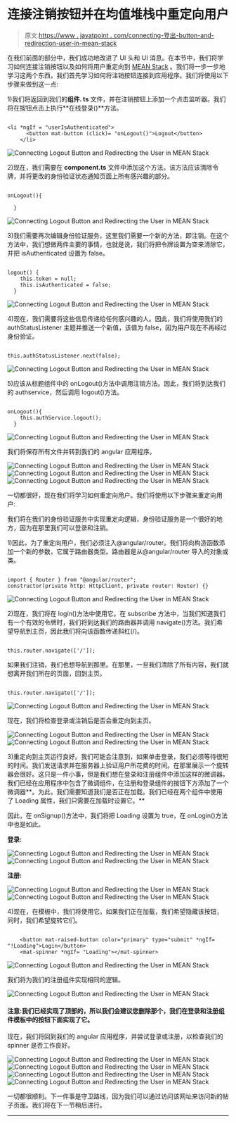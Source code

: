 # 连接注销按钮并在均值堆栈中重定向用户

> 原文:[https://www . javatpoint . com/connecting-登出-button-and-redirection-user-in-mean-stack](https://www.javatpoint.com/connecting-logout-button-and-redirecting-user-in-mean-stack)

在我们前面的部分中，我们成功地改进了 UI 头和 UI 消息。在本节中，我们将学习如何连接注销按钮以及如何将用户重定向到 [MEAN Stack](https://www.javatpoint.com/mean-stack) 。我们将一步一步地学习这两个东西，我们首先学习如何将注销按钮连接到应用程序。我们将使用以下步骤来做到这一点:

1)我们将返回到我们的**组件. ts** 文件，并在注销按钮上添加一个点击监听器。我们将在按钮点击上执行**在线登录()**方法。

```

<li *ngIf = "userIsAuthenticated">
      <button mat-button (click)= "onLogout()">Logout</button>
    </li>

```

![Connecting Logout Button and Redirecting the User in MEAN Stack](../Images/906ecbb4fd010d797ad1b8e11634eda7.png)

2)现在，我们需要在 **component.ts** 文件中添加这个方法。该方法应该清除令牌，并将更改的身份验证状态通知页面上所有感兴趣的部分。

```

onLogout(){

  }

```

![Connecting Logout Button and Redirecting the User in MEAN Stack](../Images/49f1d017fadb78477b393f0925a0a518.png)

3)我们需要再次编辑身份验证服务，这里我们需要一个新的方法，即注销。在这个方法中，我们想做两件主要的事情，也就是说，我们将把令牌设置为空来清除它，并把 isAuthenticated 设置为 false。

```

logout() {
    this.token = null;
    this.isAuthenticated = false;
  }

```

![Connecting Logout Button and Redirecting the User in MEAN Stack](../Images/39305c07a2379060f5b816a842f35c46.png)

4)现在，我们需要将这些信息传递给任何感兴趣的人。因此，我们将使用我们的 authStatusListener 主题并推送一个新值，该值为 false，因为用户现在不再经过身份验证。

```

this.authStatusListener.next(false);

```

![Connecting Logout Button and Redirecting the User in MEAN Stack](../Images/dc9bd9001775750e37dd9b5ffa7758ae.png)

5)应该从标题组件中的 onLogout()方法中调用注销方法。因此，我们将到达我们的 authservice，然后调用 logout()方法。

```

onLogout(){
    this.authService.logout();
  }

```

![Connecting Logout Button and Redirecting the User in MEAN Stack](../Images/4586875c3fa6c744dfd030d8cdbecdd7.png)

我们将保存所有文件并转到我们的 angular 应用程序。

![Connecting Logout Button and Redirecting the User in MEAN Stack](../Images/0b422f7c643da4cb8ea25e22e0fbdacb.png)
![Connecting Logout Button and Redirecting the User in MEAN Stack](../Images/faab407649d96bf86e897cc80cebe36e.png)
![Connecting Logout Button and Redirecting the User in MEAN Stack](../Images/84b8811d85f0e4e9cdce2425fa6e82db.png)

一切都很好，现在我们将学习如何重定向用户。我们将使用以下步骤来重定向用户:

我们将在我们的身份验证服务中实现重定向逻辑，身份验证服务是一个很好的地方，因为在那里我们可以登录和注销。

1)因此，为了重定向用户，我们必须注入@angular/router。我们将向构造函数添加一个新的参数，它属于路由器类型。路由器是从@angular/router 导入的对象或类。

```

import { Router } from "@angular/router";
constructor(private http: HttpClient, private router: Router) {}

```

![Connecting Logout Button and Redirecting the User in MEAN Stack](../Images/3f948349fd845050ac98a2a9fc7aba8f.png)

2)现在，我们将在 login()方法中使用它。在 subscribe 方法中，当我们知道我们有一个有效的令牌时，我们将到达我们的路由器并调用 navigate()方法。我们希望导航到主页，因此我们将向该函数传递斜杠(/)。

```

this.router.navigate(['/']);

```

如果我们注销，我们也想导航到那里。在那里，一旦我们清除了所有内容，我们就想离开我们所在的页面，回到主页。

```

this.router.navigate(['/']); 

```

![Connecting Logout Button and Redirecting the User in MEAN Stack](../Images/eb3a523925aae32f7fccaa48c1721d6e.png)

现在，我们将检查登录或注销后是否会重定向到主页。

![Connecting Logout Button and Redirecting the User in MEAN Stack](../Images/1466289e9827bef5ae54a91b2e2543f5.png)
![Connecting Logout Button and Redirecting the User in MEAN Stack](../Images/322074264d76a1ac7ef316d9d352b512.png)

3)重定向到主页运行良好。我们可能会注意到，如果单击登录，我们必须等待很短的时间。我们发送请求并在服务器上验证用户所花费的时间。在那里展示一个旋转器会很好。这只是一件小事，但是我们想在登录和注册组件中添加这样的微调器。我们已经在应用程序中包含了微调组件，在注册和登录组件的按钮下方添加了一个微调器**。为此，我们需要知道我们是否正在加载。我们已经在两个组件中使用了 Loading 属性，我们只需要在加载时设置它。**

因此，在 onSignup()方法中，我们将把 Loading 设置为 true，在 onLogin()方法中也是如此。

**登录:**

![Connecting Logout Button and Redirecting the User in MEAN Stack](../Images/774c39309e9fe689b526708d0b35938b.png)
![Connecting Logout Button and Redirecting the User in MEAN Stack](../Images/0afe800cfae82f0afa93c00a804d58ee.png)

**注册:**

![Connecting Logout Button and Redirecting the User in MEAN Stack](../Images/1c91f60dad538b0bcb40d788e6d2d201.png)
![Connecting Logout Button and Redirecting the User in MEAN Stack](../Images/0b148bbf2492fc9895fbe4b9e9354aa0.png)

4)现在，在模板中，我们将使用它。如果我们正在加载，我们希望隐藏该按钮，同时，我们希望旋转它们。

```

    <button mat-raised-button color="primary" type="submit" *ngIf= "!Loading">Login</button>
    <mat-spinner *ngIf= "Loading"></mat-spinner>

```

![Connecting Logout Button and Redirecting the User in MEAN Stack](../Images/5c6dbd93f63dc0a14ba5aba7a1a41bee.png)

我们将为我们的注册组件实现相同的逻辑。

![Connecting Logout Button and Redirecting the User in MEAN Stack](../Images/b67ed9c32b2fa244c72b06fce6711d4c.png)

#### 注意:我们已经实现了顶部的<mat-spinner>，所以我们会建议您删除那个<mat-spinner>，我们在登录和注册组件模板中的按钮下面实现了它。</mat-spinner></mat-spinner>

现在，我们将回到我们的 angular 应用程序，并尝试登录或注册，以检查我们的 spinner 是否工作良好。

![Connecting Logout Button and Redirecting the User in MEAN Stack](../Images/d44e58ec16d202653d325831b3d6223c.png)
![Connecting Logout Button and Redirecting the User in MEAN Stack](../Images/413ccc54a244c47a1043e93e3533994d.png)
![Connecting Logout Button and Redirecting the User in MEAN Stack](../Images/1e85164d52a7773a33963b0b4c95a7b9.png)
![Connecting Logout Button and Redirecting the User in MEAN Stack](../Images/8bcdfd97cc74a9365194fffd63f930d2.png)

一切都很顺利。下一件事是守卫路线，因为我们可以通过访问该网址来访问新的帖子页面。我们将在下一节稍后进行。

* * *